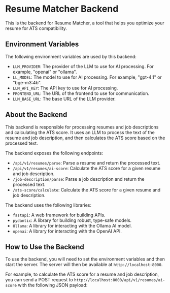# Resume Matcher Backend

This is the backend for Resume Matcher, a tool that helps you optimize your resume for ATS compatibility.

## Environment Variables

The following environment variables are used by this backend:

* `LLM_PROVIDER`: The provider of the LLM to use for AI processing. For example, "openai" or "ollama".
* `LL_MODEL`: The model to use for AI processing. For example, "gpt-4.1" or "bge-m3:4b".
* `LLM_API_KEY`: The API key to use for AI processing.
* `FRONTEND_URL`: The URL of the frontend to use for communication.
* `LLM_BASE_URL`: The base URL of the LLM provider.

## About the Backend

This backend is responsible for processing resumes and job descriptions and calculating the ATS score. It uses an LLM to process the text of the resume and job description, and then calculates the ATS score based on the processed text.

The backend exposes the following endpoints:

* `/api/v1/resumes/parse`: Parse a resume and return the processed text.
* `/api/v1/resumes/ai-score`: Calculate the ATS score for a given resume and job description.
* `/job-description/parse`: Parse a job description and return the processed text.
* `/ats-score/calculate`: Calculate the ATS score for a given resume and job description.

The backend uses the following libraries:

* `fastapi`: A web framework for building APIs.
* `pydantic`: A library for building robust, type-safe models.
* `Ollama`: A library for interacting with the Ollama AI model.
* `openai`: A library for interacting with the OpenAI API.

## How to Use the Backend

To use the backend, you will need to set the environment variables and then start the server. The server will then be available at `http://localhost:8000`.

For example, to calculate the ATS score for a resume and job description, you can send a POST request to `http://localhost:8000/api/v1/resumes/ai-score` with the following JSON payload:
